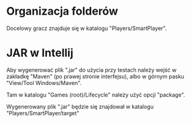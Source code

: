 # Organizacja folderów
Docelowy gracz znajduje się w katalogu
"Players/SmartPlayer".

# JAR w Intellij
Aby wygenerować plik ".jar" do użycia przy testach należy
wejść w zakładkę "Maven" (po prawej stronie interfejsu),
albo w górnym pasku "View/Tool Windows/Maven".

Tam w katalogu "Games (root)/Lifecycle" należy użyć opcji "package".

Wygenerowany plik ".jar" będzie się znajdował w katalogu
"Players/SmartPlayer/target"